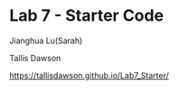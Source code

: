 # Lab 7 - Starter Code
Jianghua Lu(Sarah)

Tallis Dawson

https://tallisdawson.github.io/Lab7_Starter/
